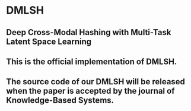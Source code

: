 # DMLSH
## Deep Cross-Modal Hashing with Multi-Task Latent Space Learning
## This is the official implementation of DMLSH.
## The source code of our DMLSH will be released when the paper is accepted by the journal of Knowledge-Based Systems.
